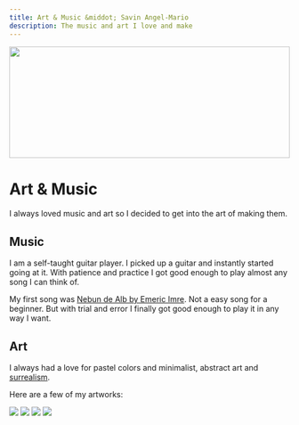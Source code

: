```yaml
---
title: Art & Music &middot; Savin Angel-Mario
description: The music and art I love and make
---
```


<img
	width="100%"
	height="200px"
	src="/images/draw.jpg"
/>
# Art & Music

I always loved music and art so I decided to get into
the art of making them.

## Music

I am a self-taught guitar player. I picked up a guitar
and instantly started going at it. With patience and
practice I got good enough to play almost any song I can
think of.

My first song was [Nebun de Alb by Emeric Imre](https://open.spotify.com/track/0PV1q5CrunztEgR6xQcDwt).
Not a easy song for a beginner. But with trial and error
I finally got good enough to play it in any way I want.

## Art

I always had a love for pastel colors and minimalist, abstract
art and [surrealism](https://en.wikipedia.org/wiki/Surrealism).

Here are a few of my artworks:

![](/artwork/1.png)
![](/artwork/2.png)
![](/artwork/3.png)
![](/artwork/4.png)
